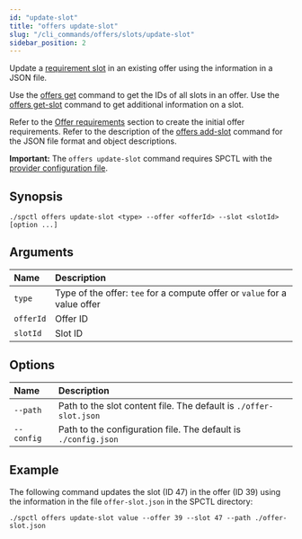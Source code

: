 ```yaml
---
id: "update-slot"
title: "offers update-slot"
slug: "/cli_commands/offers/slots/update-slot"
sidebar_position: 2
---
```


Update a [requirement slot](/developers/fundamentals/slots#requirements) in an existing offer using the information in a JSON file.

Use the [offers get](/developers/cli_commands/offers/offers/get) command to get the IDs of all slots in an offer. Use the [offers get-slot](/developers/cli_commands/offers/slots/get-slot) command to get additional information on a slot.

Refer to the [Offer requirements](/developers/cli_guides/providers_offers#offer-requirements) section to create the initial offer requirements. Refer to the description of the [offers add-slot](/developers/cli_commands/offers/slots/add-slot) command for the JSON file format and object descriptions.

**Important:** The `offers update-slot` command requires SPCTL with the [provider configuration file](/developers/cli_guides/configure#for-offer-providers).

## Synopsis

```
./spctl offers update-slot <type> --offer <offerId> --slot <slotId> [option ...]
```

## Arguments

| **Name** | **Description**                 |
|:---------|:--------------------------------|
|`type`   |Type of the offer: `tee` for a compute offer or `value` for a value offer |
| `offerId`  |Offer ID  |
| `slotId`  |Slot ID |


## Options

| **Name** |**Description**                |
|:--------------------|:-------------------------------|
| `--path`    |Path to the slot content file. The default is `./offer-slot.json`|
| `--config`          |Path to the configuration file. The default is `./config.json` |

## Example

The following command updates the slot (ID 47) in the offer (ID 39) using the information in the file `offer-slot.json` in the SPCTL directory:

```
./spctl offers update-slot value --offer 39 --slot 47 --path ./offer-slot.json
```